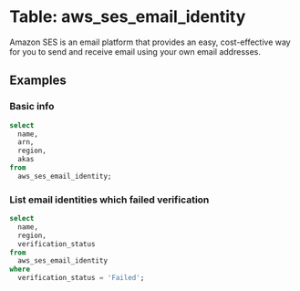 # Table: aws_ses_email_identity

Amazon SES is an email platform that provides an easy, cost-effective way for you to send and receive email using your own email addresses.

## Examples

### Basic info

```sql
select
  name,
  arn,
  region,
  akas
from
  aws_ses_email_identity;
```

### List email identities which failed verification

```sql
select
  name,
  region,
  verification_status
from
  aws_ses_email_identity
where
  verification_status = 'Failed';
```
